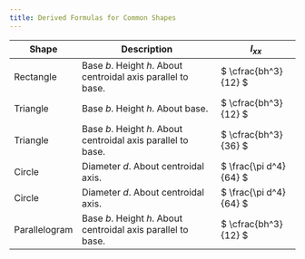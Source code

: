 ```yaml
---
title: Derived Formulas for Common Shapes
---
```


| Shape         | Description                                                   | $I_{xx}$               |
| ------------- | ------------------------------------------------------------- | ---------------------- |
| Rectangle     | Base $b$. Height $h$. About centroidal axis parallel to base. | $ \cfrac{bh^3}{12} $   |
| Triangle      | Base $b$. Height $h$. About base.                             | $ \cfrac{bh^3}{12} $   |
| Triangle      | Base $b$. Height $h$. About centroidal axis parallel to base. | $ \cfrac{bh^3}{36} $   |
| Circle        | Diameter $d$. About centroidal axis.                          | $ \frac{\pi d^4}{64} $ |
| Circle        | Diameter $d$. About centroidal axis.                          | $ \frac{\pi d^4}{64} $ |
| Parallelogram | Base $b$. Height $h$. About centroidal axis parallel to base. | $ \cfrac{bh^3}{12} $   |
